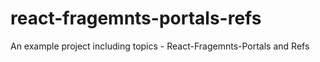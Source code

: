 # react-fragemnts-portals-refs
An example project including topics - React-Fragemnts-Portals and Refs 
